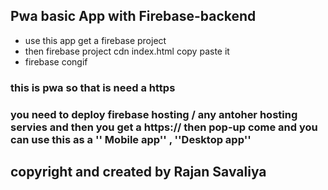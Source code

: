 ## Pwa basic App with Firebase-backend


- use this app get a firebase project
- then firebase project cdn index.html copy paste it
- firebase congif

### this is pwa so that is need a https 

### you need to deploy firebase hosting / any antoher hosting servies and then you get a https:// then pop-up come and you can use this as a '' Mobile app'' , ''Desktop app''

## copyright and created by Rajan Savaliya



